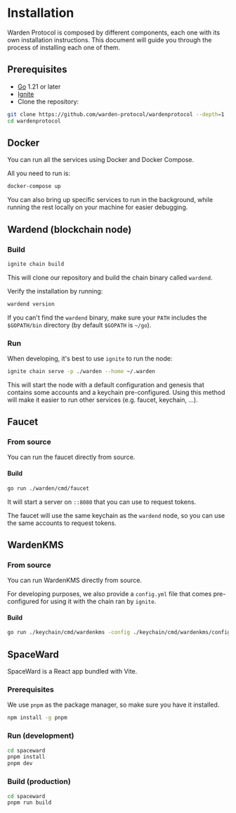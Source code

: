 # Installation

Warden Protocol is composed by different components, each one with its own
installation instructions. This document will guide you through the process of
installing each one of them.

## Prerequisites

- [Go](https://golang.org/dl/) 1.21 or later
- [Ignite](https://docs.ignite.com/welcome/install)
- Clone the repository:

```bash
git clone https://github.com/warden-protocol/wardenprotocol --depth=1
cd wardenprotocol
```

## Docker

You can run all the services using Docker and Docker Compose.

All you need to run is:

```bash
docker-compose up
```

You can also bring up specific services to run in the background, while running
the rest locally on your machine for easier debugging.


## Wardend (blockchain node)

### Build

```bash
ignite chain build
```

This will clone our repository and build the chain binary called `wardend`.

Verify the installation by running:

```bash
wardend version
```

If you can't find the `wardend` binary, make sure your `PATH` includes the
`$GOPATH/bin` directory (by default `$GOPATH` is `~/go`).

### Run

When developing, it's best to use `ignite` to run the node:

```bash
ignite chain serve -p ./warden --home ~/.warden
```

This will start the node with a default configuration and genesis that contains
some accounts and a keychain pre-configured. Using this method will make it
easier to run other services (e.g. faucet, keychain, ...).


## Faucet

### From source

You can run the faucet directly from source.

#### Build

```bash
go run ./warden/cmd/faucet
```

It will start a server on `::8080` that you can use to request tokens.

The faucet will use the same keychain as the `wardend` node, so you can use the
same accounts to request tokens.


## WardenKMS

### From source

You can run WardenKMS directly from source.

For developing purposes, we also provide a `config.yml` file that comes
pre-configured for using it with the chain ran by `ignite`.

#### Build

```bash
go run ./keychain/cmd/wardenkms -config ./keychain/cmd/wardenkms/config.yml
```


## SpaceWard

SpaceWard is a React app bundled with Vite.

### Prerequisites

We use `pnpm` as the package manager, so make sure you have it installed.

```bash
npm install -g pnpm
```

### Run (development)

```bash
cd spaceward
pnpm install
pnpm dev
```

### Build (production)

```bash
cd spaceward
pnpm run build
```
